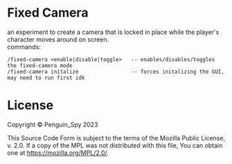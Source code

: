 # Fixed Camera
an experiment to create a camera that is locked in place while the player's character moves around on screen.  
commands:
```
/fixed-camera <enable|disable|toggle>   -- enables/disables/toggles the fixed-camera mode
/fixed-camera initalize                 -- forces initalizing the GUI, may need to run first idk
```

# License
Copyright © Penguin_Spy 2023  

This Source Code Form is subject to the terms of the Mozilla Public
License, v. 2.0. If a copy of the MPL was not distributed with this
file, You can obtain one at https://mozilla.org/MPL/2.0/.
